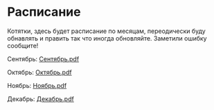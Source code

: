 # Расписание
Котятки, здесь будет расписание по месяцам, переодически буду обнавлять и править так что иногда обновляйте.
Заметили ошибку сообщите!

Сентябрь:
[Сентябрь.pdf](https://github.com/Vanchichi/timetable/files/9617901/default.pdf)

Октябрь:
[Октябрь.pdf](https://github.com/Vanchichi/timetable/files/9617907/default.pdf)

Ноябрь:
[Ноябрь.pdf](https://github.com/Vanchichi/timetable/files/9617911/default.pdf)

Декабрь:
[Декабрь.pdf](https://github.com/Vanchichi/timetable/files/9617913/default.pdf)
